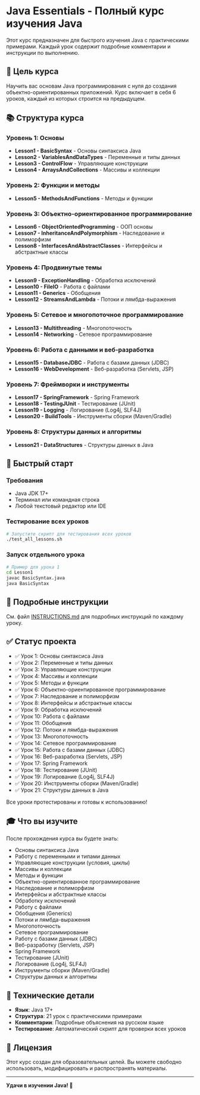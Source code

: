 # Java Essentials - Полный курс изучения Java

Этот курс предназначен для быстрого изучения Java с практическими примерами. Каждый урок содержит подробные комментарии и инструкции по выполнению.

## 🎯 Цель курса

Научить вас основам Java программирования с нуля до создания объектно-ориентированных приложений. Курс включает в себя 6 уроков, каждый из которых строится на предыдущем.

## 📚 Структура курса

### Уровень 1: Основы
- **Lesson1 - BasicSyntax** - Основы синтаксиса Java
- **Lesson2 - VariablesAndDataTypes** - Переменные и типы данных  
- **Lesson3 - ControlFlow** - Управляющие конструкции
- **Lesson4 - ArraysAndCollections** - Массивы и коллекции

### Уровень 2: Функции и методы
- **Lesson5 - MethodsAndFunctions** - Методы и функции

### Уровень 3: Объектно-ориентированное программирование
- **Lesson6 - ObjectOrientedProgramming** - ООП основы
- **Lesson7 - InheritanceAndPolymorphism** - Наследование и полиморфизм
- **Lesson8 - InterfacesAndAbstractClasses** - Интерфейсы и абстрактные классы

### Уровень 4: Продвинутые темы
- **Lesson9 - ExceptionHandling** - Обработка исключений
- **Lesson10 - FileIO** - Работа с файлами
- **Lesson11 - Generics** - Обобщения
- **Lesson12 - StreamsAndLambda** - Потоки и лямбда-выражения

### Уровень 5: Сетевое и многопоточное программирование
- **Lesson13 - Multithreading** - Многопоточность
- **Lesson14 - Networking** - Сетевое программирование

### Уровень 6: Работа с данными и веб-разработка
- **Lesson15 - DatabaseJDBC** - Работа с базами данных (JDBC)
- **Lesson16 - WebDevelopment** - Веб-разработка (Servlets, JSP)

### Уровень 7: Фреймворки и инструменты
- **Lesson17 - SpringFramework** - Spring Framework
- **Lesson18 - TestingJUnit** - Тестирование (JUnit)
- **Lesson19 - Logging** - Логирование (Log4j, SLF4J)
- **Lesson20 - BuildTools** - Инструменты сборки (Maven/Gradle)

### Уровень 8: Структуры данных и алгоритмы
- **Lesson21 - DataStructures** - Структуры данных в Java

## 🚀 Быстрый старт

### Требования
- Java JDK 17+ 
- Терминал или командная строка
- Любой текстовый редактор или IDE

### Тестирование всех уроков
```bash
# Запустите скрипт для тестирования всех уроков
./test_all_lessons.sh
```

### Запуск отдельного урока
```bash
# Пример для урока 1
cd Lesson1
javac BasicSyntax.java
java BasicSyntax
```

## 📖 Подробные инструкции

См. файл [INSTRUCTIONS.md](INSTRUCTIONS.md) для подробных инструкций по каждому уроку.

## ✅ Статус проекта

- ✅ Урок 1: Основы синтаксиса Java
- ✅ Урок 2: Переменные и типы данных
- ✅ Урок 3: Управляющие конструкции
- ✅ Урок 4: Массивы и коллекции
- ✅ Урок 5: Методы и функции
- ✅ Урок 6: Объектно-ориентированное программирование
- ✅ Урок 7: Наследование и полиморфизм
- ✅ Урок 8: Интерфейсы и абстрактные классы
- ✅ Урок 9: Обработка исключений
- ✅ Урок 10: Работа с файлами
- ✅ Урок 11: Обобщения
- ✅ Урок 12: Потоки и лямбда-выражения
- ✅ Урок 13: Многопоточность
- ✅ Урок 14: Сетевое программирование
- ✅ Урок 15: Работа с базами данных (JDBC)
- ✅ Урок 16: Веб-разработка (Servlets, JSP)
- ✅ Урок 17: Spring Framework
- ✅ Урок 18: Тестирование (JUnit)
- ✅ Урок 19: Логирование (Log4j, SLF4J)
- ✅ Урок 20: Инструменты сборки (Maven/Gradle)
- ✅ Урок 21: Структуры данных в Java

Все уроки протестированы и готовы к использованию!

## 🎓 Что вы изучите

После прохождения курса вы будете знать:
- Основы синтаксиса Java
- Работу с переменными и типами данных
- Управляющие конструкции (условия, циклы)
- Массивы и коллекции
- Методы и функции
- Объектно-ориентированное программирование
- Наследование и полиморфизм
- Интерфейсы и абстрактные классы
- Обработку исключений
- Работу с файлами
- Обобщения (Generics)
- Потоки и лямбда-выражения
- Многопоточность
- Сетевое программирование
- Работу с базами данных (JDBC)
- Веб-разработку (Servlets, JSP)
- Spring Framework
- Тестирование (JUnit)
- Логирование (Log4j, SLF4J)
- Инструменты сборки (Maven/Gradle)
- Структуры данных и алгоритмы

## 🔧 Технические детали

- **Язык**: Java 17+
- **Структура**: 21 урок с практическими примерами
- **Комментарии**: Подробные объяснения на русском языке
- **Тестирование**: Автоматический скрипт для проверки всех уроков

## 📝 Лицензия

Этот курс создан для образовательных целей. Вы можете свободно использовать, модифицировать и распространять материалы.

---

**Удачи в изучении Java! 🚀**
